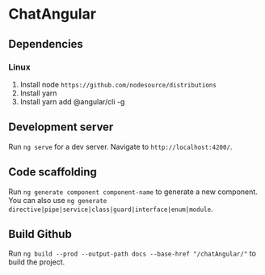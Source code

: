 # ChatAngular

## Dependencies
### Linux
1. Install node `https://github.com/nodesource/distributions`
2. Install yarn
3. Install yarn add @angular/cli -g

## Development server

Run `ng serve` for a dev server. Navigate to `http://localhost:4200/`.

## Code scaffolding

Run `ng generate component component-name` to generate a new component. You can also use `ng generate directive|pipe|service|class|guard|interface|enum|module`.

## Build Github
Run `ng build --prod --output-path docs --base-href "/chatAngular/"` to build the project.
